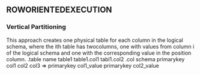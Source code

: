 ## ROWORIENTEDEXECUTION
### Vertical Partitioning 
This approach creates one physical table for each column in the logical schema, where the ith table has twocolumns, one with values from column i of the logical schema and one with the corresponding value in the position column.
.table name table1                            table1.col1                tabl1.col2
.col schema primarykey col1 col2 col3    =>   primarykey col1_value      primarykey   col2_value  
